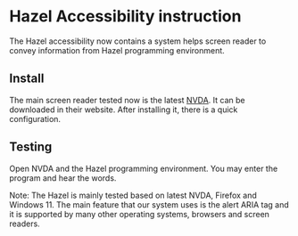 # Hazel Accessibility instruction

The Hazel accessibility now contains a system helps screen reader to convey information from Hazel programming environment.

## Install

The main screen reader tested now is the latest [NVDA](https://www.nvaccess.org). It can be downloaded in their website. After installing it, there is a quick configuration.

## Testing

Open NVDA and the Hazel programming environment. You may enter the program and hear the words.

Note: The Hazel is mainly tested based on latest NVDA, Firefox and Windows 11. The main feature that our system uses is the alert ARIA tag and it is supported by many other operating systems, browsers and screen readers.

